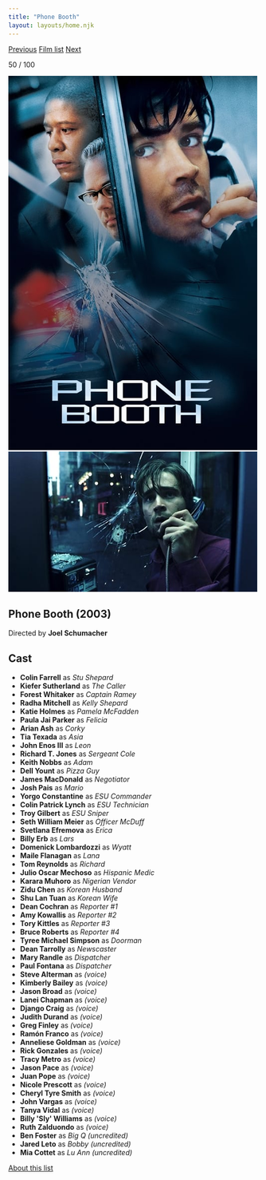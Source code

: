 ```yaml
---
title: "Phone Booth"
layout: layouts/home.njk
---
```


<nav class="films">
  <a class="prev" href="../man-on-the-train">Previous</a>
  <a href="../">Film list</a>
  <a class="next" href="../the-motorcycle-diaries">Next</a>
</nav>

<p>50 / 100</p>

<article class="film">
  <div class="backdrop-and-poster">
    <img class="poster" src="../films/posters/phone-booth.jpg" alt="">
    <img class="backdrop" src="../films/backdrops/phone-booth.jpg" alt="">
  </div>

  <h1>Phone Booth (2003)</h1>

  <p class="director">
    Directed by <strong>Joel Schumacher</strong>
  </p>


  <h2>
    Cast
  </h2>
  <ul>
    <li><strong>Colin Farrell</strong> as <em>Stu Shepard</em></li>
<li><strong>Kiefer Sutherland</strong> as <em>The Caller</em></li>
<li><strong>Forest Whitaker</strong> as <em>Captain Ramey</em></li>
<li><strong>Radha Mitchell</strong> as <em>Kelly Shepard</em></li>
<li><strong>Katie Holmes</strong> as <em>Pamela McFadden</em></li>
<li><strong>Paula Jai Parker</strong> as <em>Felicia</em></li>
<li><strong>Arian Ash</strong> as <em>Corky</em></li>
<li><strong>Tia Texada</strong> as <em>Asia</em></li>
<li><strong>John Enos III</strong> as <em>Leon</em></li>
<li><strong>Richard T. Jones</strong> as <em>Sergeant Cole</em></li>
<li><strong>Keith Nobbs</strong> as <em>Adam</em></li>
<li><strong>Dell Yount</strong> as <em>Pizza Guy</em></li>
<li><strong>James MacDonald</strong> as <em>Negotiator</em></li>
<li><strong>Josh Pais</strong> as <em>Mario</em></li>
<li><strong>Yorgo Constantine</strong> as <em>ESU Commander</em></li>
<li><strong>Colin Patrick Lynch</strong> as <em>ESU Technician</em></li>
<li><strong>Troy Gilbert</strong> as <em>ESU Sniper</em></li>
<li><strong>Seth William Meier</strong> as <em>Officer McDuff</em></li>
<li><strong>Svetlana Efremova</strong> as <em>Erica</em></li>
<li><strong>Billy Erb</strong> as <em>Lars</em></li>
<li><strong>Domenick Lombardozzi</strong> as <em>Wyatt</em></li>
<li><strong>Maile Flanagan</strong> as <em>Lana</em></li>
<li><strong>Tom Reynolds</strong> as <em>Richard</em></li>
<li><strong>Julio Oscar Mechoso</strong> as <em>Hispanic Medic</em></li>
<li><strong>Karara Muhoro</strong> as <em>Nigerian Vendor</em></li>
<li><strong>Zidu Chen</strong> as <em>Korean Husband</em></li>
<li><strong>Shu Lan Tuan</strong> as <em>Korean Wife</em></li>
<li><strong>Dean Cochran</strong> as <em>Reporter #1</em></li>
<li><strong>Amy Kowallis</strong> as <em>Reporter #2</em></li>
<li><strong>Tory Kittles</strong> as <em>Reporter #3</em></li>
<li><strong>Bruce Roberts</strong> as <em>Reporter #4</em></li>
<li><strong>Tyree Michael Simpson</strong> as <em>Doorman</em></li>
<li><strong>Dean Tarrolly</strong> as <em>Newscaster</em></li>
<li><strong>Mary Randle</strong> as <em>Dispatcher</em></li>
<li><strong>Paul Fontana</strong> as <em>Dispatcher</em></li>
<li><strong>Steve Alterman</strong> as <em>(voice)</em></li>
<li><strong>Kimberly Bailey</strong> as <em>(voice)</em></li>
<li><strong>Jason Broad</strong> as <em>(voice)</em></li>
<li><strong>Lanei Chapman</strong> as <em>(voice)</em></li>
<li><strong>Django Craig</strong> as <em>(voice)</em></li>
<li><strong>Judith Durand</strong> as <em>(voice)</em></li>
<li><strong>Greg Finley</strong> as <em>(voice)</em></li>
<li><strong>Ramón Franco</strong> as <em>(voice)</em></li>
<li><strong>Anneliese Goldman</strong> as <em>(voice)</em></li>
<li><strong>Rick Gonzales</strong> as <em>(voice)</em></li>
<li><strong>Tracy Metro</strong> as <em>(voice)</em></li>
<li><strong>Jason Pace</strong> as <em>(voice)</em></li>
<li><strong>Juan Pope</strong> as <em>(voice)</em></li>
<li><strong>Nicole Prescott</strong> as <em>(voice)</em></li>
<li><strong>Cheryl Tyre Smith</strong> as <em>(voice)</em></li>
<li><strong>John Vargas</strong> as <em>(voice)</em></li>
<li><strong>Tanya Vidal</strong> as <em>(voice)</em></li>
<li><strong>Billy 'Sly' Williams</strong> as <em>(voice)</em></li>
<li><strong>Ruth Zalduondo</strong> as <em>(voice)</em></li>
<li><strong>Ben Foster</strong> as <em>Big Q (uncredited)</em></li>
<li><strong>Jared Leto</strong> as <em>Bobby (uncredited)</em></li>
<li><strong>Mia Cottet</strong> as <em>Lu Ann (uncredited)</em></li>
  </ul>
</article>
<footer>
  <a href="../about">About this list</a>
</footer>
